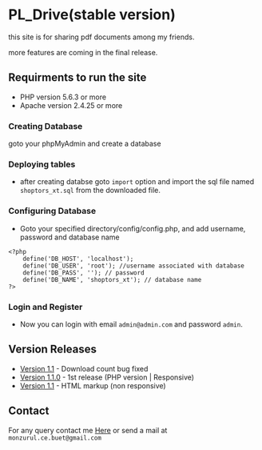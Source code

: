 # PL_Drive(stable version)

this site is for sharing pdf documents among my friends.

more features are coming in the final release.

## Requirments to run the site

* PHP version 5.6.3 or more
* Apache version 2.4.25 or more

### Creating Database 

goto your phpMyAdmin and create a database

### Deploying tables

* after creating databse goto `import` option and import the sql file named `shoptors_xt.sql` from the downloaded file. 

### Configuring Database

* Goto your specified directory/config/config.php, and add username, password and database name

```
<?php 
	define('DB_HOST', 'localhost');
	define('DB_USER', 'root'); //username associated with database
	define('DB_PASS', ''); // password 
	define('DB_NAME', 'shoptors_xt'); // database name
?>

```
### Login and Register

* Now you can login with email `admin@admin.com` and password `admin`.


## Version Releases

* [Version 1.1](https://github.com/Xatta-Trone/pl_drive/releases/tag/v1.1.1) - Download count bug fixed
* [Version 1.1.0](https://github.com/Xatta-Trone/pl_drive/releases/tag/v1.1.0) - 1st release (PHP version | Responsive)
* [Version 1.1](https://github.com/Xatta-Trone/pl_drive/releases/tag/v1.0) - HTML markup (non responsive)


## Contact

For any query contact me [Here](https://www.facebook.com/monzurul.islam1112) or send a mail at `monzurul.ce.buet@gmail.com`


